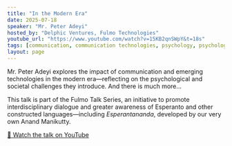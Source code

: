 ```yaml
---
title: "In the Modern Era"
date: 2025-07-18
speaker: "Mr. Peter Adeyi"
hosted_by: "Delphic Ventures, Fulmo Technologies"
youtube_url: "https://www.youtube.com/watch?v=15KB2qnSWpY&t=18s"
tags: [communication, communication technologies, psychology, psychological issues, fulmo]
layout: page
---
```


Mr. Peter Adeyi explores the impact of communication and emerging technologies in the modern era—reflecting on the psychological and societal challenges they introduce. And there is much more...

This talk is part of the Fulmo Talk Series, an initiative to promote interdisciplinary dialogue and greater awareness of Esperanto and other constructed languages—including *Esperantananda*, developed by our very own Anand Manikutty.

[🎥 Watch the talk on YouTube](https://www.youtube.com/watch?v=15KB2qnSWpY&t=18s)
